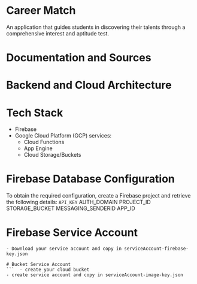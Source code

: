 # Career Match 
An application that guides students in discovering their talents through a comprehensive interest and aptitude test.

# Documentation and Sources

# Backend and Cloud Architecture

# Tech Stack
- Firebase
- Google Cloud Platform (GCP) services:
  - Cloud Functions
  - App Engine
  - Cloud Storage/Buckets
 
# Firebase Database Configuration
To obtain the required configuration, create a Firebase project and retrieve the following details:
```API_KEY```
AUTH_DOMAIN
PROJECT_ID
STORAGE_BUCKET
MESSAGING_SENDERID
APP_ID

# Firebase Service Account
``` - Create your firebase project
- Download your service account and copy in serviceAccount-firebase-key.json

# Bucket Service Account
```  - create your cloud bucket
- create service account and copy in serviceAccount-image-key.json
